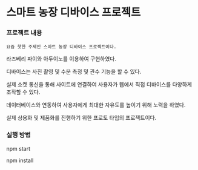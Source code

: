 # 스마트 농장 디바이스 프로젝트

### 프로젝트 내용

    요즘 핫한 주제인 스마트 농장 디바이스 프로젝트이다.

  라즈베리 파이와 아두이노를 이용하여 구현하였다.

  디바이스는 사진 촬영 및 수분 측정 및 관수 기능을 할 수 있다.

  실제 소켓 통신을 통해 사이트에 연결하여 사용자가 웹에서 직접 디바이스를 다양하게 조작할 수 있다.

  데이터베이스와 연동하여 사용자에게 최대한 자유도를 높이기 위해 노력을 하였다.

  실제 상용화 및 제품화를 진행하기 위한 프로토 타입의 프로젝트이다.

### 실행 방법

  npm start

  npm install
